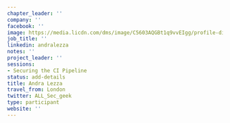```yaml
---
chapter_leader: ''
company: ''
facebook: ''
image: https://media.licdn.com/dms/image/C5603AQGBt1q9vvEIgg/profile-displayphoto-shrink_800_800/0?e=1562803200&v=beta&t=0EK8FQSXvhn5Et6jG1031dWa46JlcmOc_GRPv0rZ3jM
job_title: ''
linkedin: andralezza
notes: ''
project_leader: ''
sessions:
- Securing the CI Pipeline
status: add-details
title: Andra Lezza
travel_from: London
twitter: ALL_Sec_geek
type: participant
website: ''
---
```


<!-- put more details about participant here -->